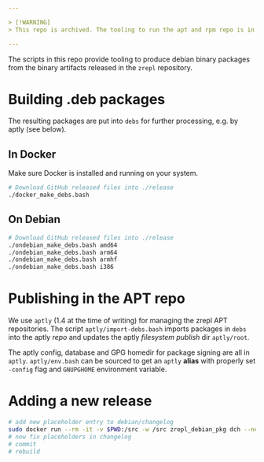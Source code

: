 ```yaml
---

> [!WARNING]
> This repo is archived. The tooling to run the apt and rpm repo is in a different repo that is not open source.

---
```


The scripts in this repo provide tooling to produce debian binary packages from the binary artifacts released in the `zrepl` repository.

# Building .deb packages

The resulting packages are put into `debs` for further processing, e.g. by aptly (see below).

## In Docker

Make sure Docker is installed and running on your system.

```bash
# Download GitHub released files into ./release
./docker_make_debs.bash
```

## On Debian

```bash
# Download GitHub released files into ./release
./ondebian_make_debs.bash amd64
./ondebian_make_debs.bash arm64
./ondebian_make_debs.bash armhf
./ondebian_make_debs.bash i386
```

# Publishing in the APT repo

We use `aptly` (1.4 at the time of writing) for managing the zrepl APT repositories.
The script `aptly/import-debs.bash` imports packages in `debs` into the aptly *repo* and updates the aptly *filesystem publish* dir `aptly/root`.

The aptly config, database and GPG homedir for package signing are all in `aptly`.
`aptly/env.bash` can be sourced to get an `aptly` **alias** with properly set `-config` flag and `GNUPGHOME` environment variable.

# Adding a new release

```bash
# add new placeholder entry to debian/changelog
sudo docker run --rm -it -v $PWD:/src -w /src zrepl_debian_pkg dch --newversion 0.2.0-1 foo
# now fix placeholders in changelog
# commit
# rebuild
```
